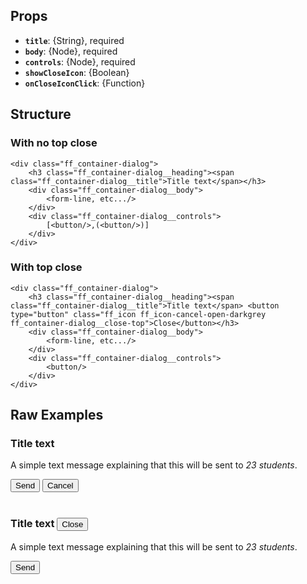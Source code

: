 <div data-ff_container-dialog=""></div>

## Props
- **`title`**: {String}, required
- **`body`**: {Node}, required
- **`controls`**: {Node}, required
- **`showCloseIcon`**: {Boolean}
- **`onCloseIconClick`**: {Function}

## Structure

### With no top close 
```
<div class="ff_container-dialog">
    <h3 class="ff_container-dialog__heading"><span class="ff_container-dialog__title">Title text</span></h3>
    <div class="ff_container-dialog__body">
        <form-line, etc.../>
    </div>
    <div class="ff_container-dialog__controls">
        [<button/>,(<button/>)]
    </div>
</div>
```

### With top close 
```
<div class="ff_container-dialog">
    <h3 class="ff_container-dialog__heading"><span class="ff_container-dialog__title">Title text</span> <button type="button" class="ff_icon ff_icon-cancel-open-darkgrey ff_container-dialog__close-top">Close</button></h3>
    <div class="ff_container-dialog__body">
        <form-line, etc.../>
    </div>
    <div class="ff_container-dialog__controls">
        <button/>
    </div>
</div>
```

## Raw Examples

<div class="ff_container-dialog">
    <h3 class="ff_container-dialog__heading"><span class="ff_container-dialog__title">Title text</span></h3>
    <div class="ff_container-dialog__body">
        <div class="ff_container-dialog__notification">
            <p>A simple text message explaining that this will be sent to <em>23 students</em>.</p>
        </div>
    </div>
    <div class="ff_container-dialog__controls">
        <button type="button" title="Button primary" class="ff_module-button ff_module-button--primary">
            <span class="ff_module-button__content">Send</span>
        </button>
        <button type="button" title="Button tertiary" class="ff_module-button ff_module-button--tertiary">
            <span class="ff_module-button__content">Cancel</span>
        </button>
    </div>
</div>

<br/>

<div class="ff_container-dialog">
    <h3 class="ff_container-dialog__heading"><span class="ff_container-dialog__title">Title text</span> <button type="button" class="ff_icon ff_icon-cancel-open-darkgrey ff_container-dialog__close-top">Close</button></h3>
    <div class="ff_container-dialog__body">
        <div class="ff_container-dialog__notification">
            <p>A simple text message explaining that this will be sent to <em>23 students</em>.</p>
        </div>
    </div>
    <div class="ff_container-dialog__controls">
        <button type="button" title="Button primary" class="ff_module-button ff_module-button--primary">
            <span class="ff_module-button__content">Send</span>
        </button>
    </div>
</div>

